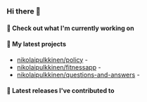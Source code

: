 ### Hi there 👋

#### 👷 Check out what I'm currently working on


#### 🌱 My latest projects

- [nikolaipulkkinen/policy](https://github.com/nikolaipulkkinen/policy) - 
- [nikolaipulkkinen/fitnessapp](https://github.com/nikolaipulkkinen/fitnessapp) - 
- [nikolaipulkkinen/questions-and-answers](https://github.com/nikolaipulkkinen/questions-and-answers) - 

#### 🔭 Latest releases I've contributed to
